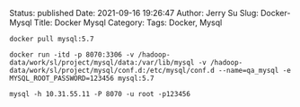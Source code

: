 Status: published
Date: 2021-09-16 19:26:47
Author: Jerry Su
Slug: Docker-Mysql
Title: Docker Mysql
Category: 
Tags: Docker, Mysql

`docker pull mysql:5.7`

`docker run -itd -p 8070:3306 -v /hadoop-data/work/sl/project/mysql/data:/var/lib/mysql -v /hadoop-data/work/sl/project/mysql/conf.d:/etc/mysql/conf.d --name=qa_mysql -e MYSQL_ROOT_PASSWORD=123456 mysql:5.7`

`mysql -h 10.31.55.11 -P 8070 -u root -p123456`
